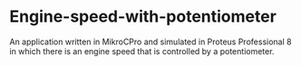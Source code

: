 # Engine-speed-with-potentiometer

An application written in MikroCPro and simulated in Proteus Professional 8 in which there is an engine speed that is controlled by a potentiometer.
